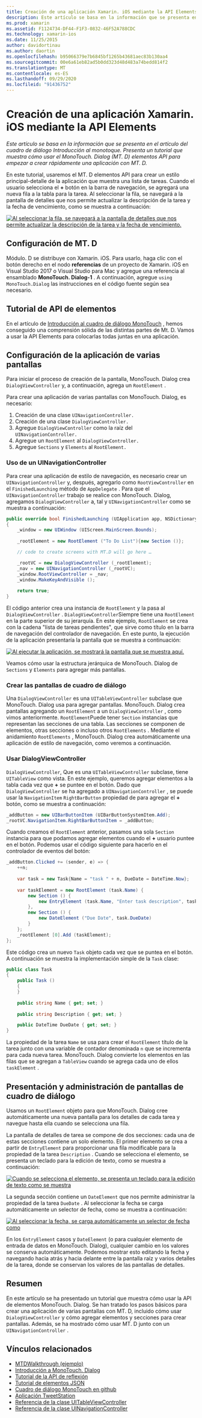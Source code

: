 ```yaml
---
title: Creación de una aplicación Xamarin. iOS mediante la API Elements
description: Este artículo se basa en la información que se presenta en el artículo del cuadro de diálogo Introducción al monotoque. Presenta un tutorial que muestra cómo usar el MonoTouch. Dialog (MT. D) elementos API para empezar a crear rápidamente una aplicación con MT. D.
ms.prod: xamarin
ms.assetid: F1124734-DF44-F1F3-0832-46F52A788CDC
ms.technology: xamarin-ios
ms.date: 11/25/2015
author: davidortinau
ms.author: daortin
ms.openlocfilehash: b95066379e7b6845bf1265b43681aec83b130aa4
ms.sourcegitcommit: 00e6a61eb82ad5b0dd323d48d483a74bedd814f2
ms.translationtype: MT
ms.contentlocale: es-ES
ms.lasthandoff: 09/29/2020
ms.locfileid: "91436752"
---
```

# <a name="creating-a-xamarinios-application-using-the-elements-api"></a>Creación de una aplicación Xamarin. iOS mediante la API Elements

_Este artículo se basa en la información que se presenta en el artículo del cuadro de diálogo Introducción al monotoque. Presenta un tutorial que muestra cómo usar el MonoTouch. Dialog (MT. D) elementos API para empezar a crear rápidamente una aplicación con MT. D._

En este tutorial, usaremos el MT. D elementos API para crear un estilo principal-detalle de la aplicación que muestra una lista de tareas. Cuando el usuario selecciona el **+** botón en la barra de navegación, se agregará una nueva fila a la tabla para la tarea. Al seleccionar la fila, se navegará a la pantalla de detalles que nos permite actualizar la descripción de la tarea y la fecha de vencimiento, como se muestra a continuación:

[![Al seleccionar la fila, se navegará a la pantalla de detalles que nos permite actualizar la descripción de la tarea y la fecha de vencimiento.](elements-api-walkthrough-images/01-task-list-app.png)](elements-api-walkthrough-images/01-task-list-app.png#lightbox)

## <a name="setting-up-mtd"></a>Configuración de MT. D

Módulo. D se distribuye con Xamarin. iOS. Para usarlo, haga clic con el botón derecho en el nodo **referencias** de un proyecto de Xamarin. iOS en Visual Studio 2017 o Visual Studio para Mac y agregue una referencia al ensamblado **MonoTouch. Dialog-1** . A continuación, agregue `using MonoTouch.Dialog` las instrucciones en el código fuente según sea necesario.

## <a name="elements-api-walkthrough"></a>Tutorial de API de elementos

En el artículo de [Introducción al cuadro de diálogo MonoTouch](~/ios/user-interface/monotouch.dialog/index.md) , hemos conseguido una comprensión sólida de las distintas partes de Mt. D. Vamos a usar la API Elements para colocarlas todas juntas en una aplicación.

## <a name="setting-up-the-multi-screen-application"></a>Configuración de la aplicación de varias pantallas

Para iniciar el proceso de creación de la pantalla, MonoTouch. Dialog crea `DialogViewController` y, a continuación, agrega un `RootElement` .

Para crear una aplicación de varias pantallas con MonoTouch. Dialog, es necesario:

1. Creación de una clase `UINavigationController.`
1. Creación de una clase `DialogViewController.`
1. Agregue `DialogViewController` como la raíz del  `UINavigationController.` 
1. Agregue un `RootElement` al  `DialogViewController.`
1. Agregue `Sections` y  `Elements` al  `RootElement.` 

### <a name="using-a-uinavigationcontroller"></a>Uso de un UINavigationController

Para crear una aplicación de estilo de navegación, es necesario crear un `UINavigationController` y, después, agregarlo como `RootViewController` en el `FinishedLaunching` método de `AppDelegate` . Para que el `UINavigationController` trabajo se realice con MonoTouch. Dialog, agregamos `DialogViewController` a, tal y `UINavigationController` como se muestra a continuación:

```csharp
public override bool FinishedLaunching (UIApplication app, NSDictionary options)
{
    _window = new UIWindow (UIScreen.MainScreen.Bounds);
            
    _rootElement = new RootElement ("To Do List"){new Section ()};

    // code to create screens with MT.D will go here …

    _rootVC = new DialogViewController (_rootElement);
    _nav = new UINavigationController (_rootVC);
    _window.RootViewController = _nav;
    _window.MakeKeyAndVisible ();
            
    return true;
}
```

El código anterior crea una instancia de `RootElement` y la pasa al `DialogViewController` . `DialogViewController`Siempre tiene una `RootElement` en la parte superior de su jerarquía. En este ejemplo, `RootElement` se crea con la cadena "lista de tareas pendientes", que sirve como título en la barra de navegación del controlador de navegación. En este punto, la ejecución de la aplicación presentaría la pantalla que se muestra a continuación:

 [![Al ejecutar la aplicación, se mostrará la pantalla que se muestra aquí.](elements-api-walkthrough-images/02-to-do-list-screen-.png)](elements-api-walkthrough-images/02-to-do-list-screen-.png#lightbox)

Veamos cómo usar la estructura jerárquica de MonoTouch. Dialog de `Sections` y `Elements` para agregar más pantallas.

### <a name="creating-the-dialog-screens"></a>Crear las pantallas de cuadro de diálogo

Una `DialogViewController` es una `UITableViewController` subclase que MonoTouch. Dialog usa para agregar pantallas. MonoTouch. Dialog crea pantallas agregando un `RootElement` a un `DialogViewController` , como vimos anteriormente. `RootElement`Puede tener `Section` instancias que representan las secciones de una tabla.
Las secciones se componen de elementos, otras secciones o incluso otros `RootElements` . Mediante el anidamiento `RootElements` , MonoTouch. Dialog crea automáticamente una aplicación de estilo de navegación, como veremos a continuación.

### <a name="using-dialogviewcontroller"></a>Usar DialogViewController

`DialogViewController`, Que es una `UITableViewController` subclase, tiene `UITableView` como vista. En este ejemplo, queremos agregar elementos a la tabla cada vez que **+** se puntee en el botón. Dado que `DialogViewController` se ha agregado a `UINavigationController` , se puede usar la `NavigationItem` `RightBarButton` propiedad de para agregar el **+** botón, como se muestra a continuación:

```csharp
_addButton = new UIBarButtonItem (UIBarButtonSystemItem.Add);
_rootVC.NavigationItem.RightBarButtonItem = _addButton;
```

Cuando creamos el `RootElement` anterior, pasamos una sola `Section` instancia para que podamos agregar elementos cuando el **+** usuario puntee en el botón. Podemos usar el código siguiente para hacerlo en el controlador de eventos del botón:

```csharp
_addButton.Clicked += (sender, e) => {                
    ++n;
                
    var task = new Task{Name = "task " + n, DueDate = DateTime.Now};
                
    var taskElement = new RootElement (task.Name) {
        new Section () {
            new EntryElement (task.Name, "Enter task description", task.Description)
        },
        new Section () {
            new DateElement ("Due Date", task.DueDate)
        }
    };
    _rootElement [0].Add (taskElement);
};
```

Este código crea un nuevo `Task` objeto cada vez que se puntea en el botón. A continuación se muestra la implementación simple de la `Task` clase:

```csharp
public class Task
{   
    public Task ()
    {
    }
      
    public string Name { get; set; }
        
    public string Description { get; set; }

    public DateTime DueDate { get; set; }
}
```

La propiedad de la tarea `Name` se usa para crear el `RootElement` título de la tarea junto con una variable de contador denominada `n` que se incrementa para cada nueva tarea. MonoTouch. Dialog convierte los elementos en las filas que se agregan a `TableView` cuando se agrega cada uno de ellos `taskElement` .

## <a name="presenting-and-managing-dialog-screens"></a>Presentación y administración de pantallas de cuadro de diálogo

Usamos un `RootElement` objeto para que MonoTouch. Dialog cree automáticamente una nueva pantalla para los detalles de cada tarea y navegue hasta ella cuando se selecciona una fila.

La pantalla de detalles de tarea se compone de dos secciones: cada una de estas secciones contiene un solo elemento. El primer elemento se crea a partir de `EntryElement` para proporcionar una fila modificable para la propiedad de la tarea `Description` . Cuando se selecciona el elemento, se presenta un teclado para la edición de texto, como se muestra a continuación:

 [![Cuando se selecciona el elemento, se presenta un teclado para la edición de texto como se muestra](elements-api-walkthrough-images/03-create-task.png)](elements-api-walkthrough-images/03-create-task.png#lightbox)

La segunda sección contiene un `DateElement` que nos permite administrar la propiedad de la tarea `DueDate` . Al seleccionar la fecha se carga automáticamente un selector de fecha, como se muestra a continuación:

 [![Al seleccionar la fecha, se carga automáticamente un selector de fecha como](elements-api-walkthrough-images/04-date-picker.png)](elements-api-walkthrough-images/04-date-picker.png#lightbox)

En los `EntryElement` casos y `DateElement` (o para cualquier elemento de entrada de datos en MonoTouch. Dialog), cualquier cambio en los valores se conserva automáticamente. Podemos mostrar esto editando la fecha y navegando hacia atrás y hacia delante entre la pantalla raíz y varios detalles de la tarea, donde se conservan los valores de las pantallas de detalles.

## <a name="summary"></a>Resumen

En este artículo se ha presentado un tutorial que muestra cómo usar la API de elementos MonoTouch. Dialog. Se han tratado los pasos básicos para crear una aplicación de varias pantallas con MT. D, incluido cómo usar `DialogViewController` y cómo agregar elementos y secciones para crear pantallas. Además, se ha mostrado cómo usar MT. D junto con un `UINavigationController` .

## <a name="related-links"></a>Vínculos relacionados

- [MTDWalkthrough (ejemplo)](/samples/xamarin/ios-samples/mtdwalkthrough)
- [Introducción a MonoTouch. Dialog](~/ios/user-interface/monotouch.dialog/index.md)
- [Tutorial de la API de reflexión](~/ios/user-interface/monotouch.dialog/reflection-api-walkthrough.md)
- [Tutorial de elementos JSON](~/ios/user-interface/monotouch.dialog/json-element-walkthrough.md)
- [Cuadro de diálogo MonoTouch en github](https://github.com/migueldeicaza/MonoTouch.Dialog)
- [Aplicación TweetStation](https://github.com/migueldeicaza/TweetStation)
- [Referencia de la clase UITableViewController](https://developer.apple.com/library/ios/#DOCUMENTATION/UIKit/Reference/UITableViewController_Class/Reference/Reference.html)
- [Referencia de la clase UINavigationController](https://developer.apple.com/library/ios/#documentation/UIKit/Reference/UINavigationController_Class/Reference/Reference.html)